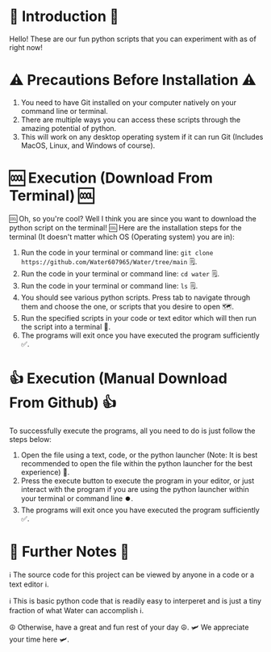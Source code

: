 # 👋 Introduction 👋

Hello! These are our fun python scripts that you can experiment with as of right now!

# ⚠️ Precautions Before Installation ⚠️

1. You need to have Git installed on your computer natively on your command line or terminal.
2. There are multiple ways you can access these scripts through the amazing potential of python.
3. This will work on any desktop operating system if it can run Git (Includes MacOS, Linux, and Windows of course).

# 🆒 Execution (Download From Terminal) 🆒

🆒 Oh, so you're cool? Well I think you are since you want to download the python script on the terminal! 🆒 Here are the installation steps for the terminal (It doesn't matter which OS (Operating system) you are in):

1. Run the code in your terminal or command line: ```git clone https://github.com/Water607965/Water/tree/main``` 🗒️.
2. Run the code in your terminal or command line: ```cd water``` 🗒️.
3. Run the code in your terminal or command line: ```ls``` 🗒️.
4. You should see various python scripts. Press tab to navigate through them and choose the one, or scripts that you desire to open 🗺️.
5. Run the specified scripts in your code or text editor which will then run the script into a terminal 👏.
6. The programs will exit once you have executed the program sufficiently ✅. 

# 👍 Execution (Manual Download From Github) 👍

To successfully execute the programs, all you need to do is just follow the steps below:

1. Open the file using a text, code, or the python launcher (Note: It is best recommended to open the file within the python launcher for the best experience) 📁.
2. Press the execute button to execute the program in your editor, or just interact with the program if you are using the python launcher within your terminal or command line ⏺️.
3. The programs will exit once you have executed the program sufficiently ✅.

# 📓 Further Notes 📓

ℹ️ The source code for this project can be viewed by anyone in a code or a text editor ℹ️.

ℹ️ This is basic python code that is readily easy to interperet and is just a tiny fraction of what Water can accomplish ℹ️.

☮️ Otherwise, have a great and fun rest of your day ☮️. 🛩️ We appreciate your time here 🛩️.

